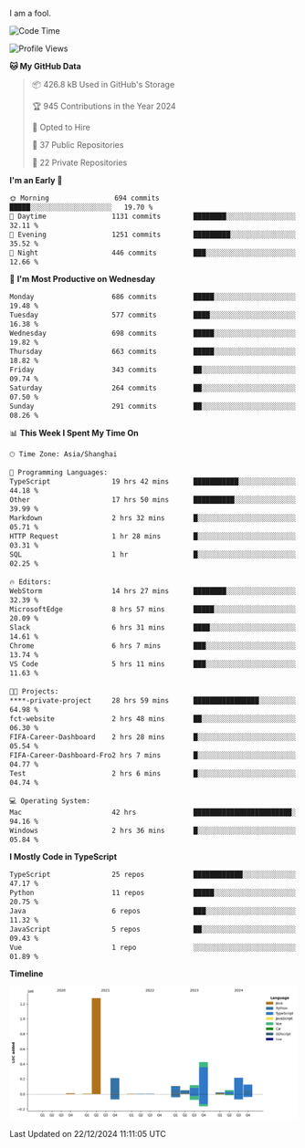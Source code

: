I am a fool.

<!--START_SECTION:waka-->
![Code Time](http://img.shields.io/badge/Code%20Time-2%2C308%20hrs%2048%20mins-blue)

![Profile Views](http://img.shields.io/badge/Profile%20Views-3-blue)

**🐱 My GitHub Data** 

> 📦 426.8 kB Used in GitHub's Storage 
 > 
> 🏆 945 Contributions in the Year 2024
 > 
> 💼 Opted to Hire
 > 
> 📜 37 Public Repositories 
 > 
> 🔑 22 Private Repositories 
 > 
**I'm an Early 🐤** 

```text
🌞 Morning                694 commits         █████░░░░░░░░░░░░░░░░░░░░   19.70 % 
🌆 Daytime                1131 commits        ████████░░░░░░░░░░░░░░░░░   32.11 % 
🌃 Evening                1251 commits        █████████░░░░░░░░░░░░░░░░   35.52 % 
🌙 Night                  446 commits         ███░░░░░░░░░░░░░░░░░░░░░░   12.66 % 
```
📅 **I'm Most Productive on Wednesday** 

```text
Monday                   686 commits         █████░░░░░░░░░░░░░░░░░░░░   19.48 % 
Tuesday                  577 commits         ████░░░░░░░░░░░░░░░░░░░░░   16.38 % 
Wednesday                698 commits         █████░░░░░░░░░░░░░░░░░░░░   19.82 % 
Thursday                 663 commits         █████░░░░░░░░░░░░░░░░░░░░   18.82 % 
Friday                   343 commits         ██░░░░░░░░░░░░░░░░░░░░░░░   09.74 % 
Saturday                 264 commits         ██░░░░░░░░░░░░░░░░░░░░░░░   07.50 % 
Sunday                   291 commits         ██░░░░░░░░░░░░░░░░░░░░░░░   08.26 % 
```


📊 **This Week I Spent My Time On** 

```text
🕑︎ Time Zone: Asia/Shanghai

💬 Programming Languages: 
TypeScript               19 hrs 42 mins      ███████████░░░░░░░░░░░░░░   44.18 % 
Other                    17 hrs 50 mins      ██████████░░░░░░░░░░░░░░░   39.99 % 
Markdown                 2 hrs 32 mins       █░░░░░░░░░░░░░░░░░░░░░░░░   05.71 % 
HTTP Request             1 hr 28 mins        █░░░░░░░░░░░░░░░░░░░░░░░░   03.31 % 
SQL                      1 hr                █░░░░░░░░░░░░░░░░░░░░░░░░   02.25 % 

🔥 Editors: 
WebStorm                 14 hrs 27 mins      ████████░░░░░░░░░░░░░░░░░   32.39 % 
MicrosoftEdge            8 hrs 57 mins       █████░░░░░░░░░░░░░░░░░░░░   20.09 % 
Slack                    6 hrs 31 mins       ████░░░░░░░░░░░░░░░░░░░░░   14.61 % 
Chrome                   6 hrs 7 mins        ███░░░░░░░░░░░░░░░░░░░░░░   13.74 % 
VS Code                  5 hrs 11 mins       ███░░░░░░░░░░░░░░░░░░░░░░   11.63 % 

🐱‍💻 Projects: 
****-private-project     28 hrs 59 mins      ████████████████░░░░░░░░░   64.98 % 
fct-website              2 hrs 48 mins       ██░░░░░░░░░░░░░░░░░░░░░░░   06.30 % 
FIFA-Career-Dashboard    2 hrs 28 mins       █░░░░░░░░░░░░░░░░░░░░░░░░   05.54 % 
FIFA-Career-Dashboard-Fro2 hrs 7 mins        █░░░░░░░░░░░░░░░░░░░░░░░░   04.77 % 
Test                     2 hrs 6 mins        █░░░░░░░░░░░░░░░░░░░░░░░░   04.74 % 

💻 Operating System: 
Mac                      42 hrs              ████████████████████████░   94.16 % 
Windows                  2 hrs 36 mins       █░░░░░░░░░░░░░░░░░░░░░░░░   05.84 % 
```

**I Mostly Code in TypeScript** 

```text
TypeScript               25 repos            ████████████░░░░░░░░░░░░░   47.17 % 
Python                   11 repos            █████░░░░░░░░░░░░░░░░░░░░   20.75 % 
Java                     6 repos             ███░░░░░░░░░░░░░░░░░░░░░░   11.32 % 
JavaScript               5 repos             ██░░░░░░░░░░░░░░░░░░░░░░░   09.43 % 
Vue                      1 repo              ░░░░░░░░░░░░░░░░░░░░░░░░░   01.89 % 
```



**Timeline**

![Lines of Code chart](https://raw.githubusercontent.com/VeejaLiu/VeejaLiu/master/assets/bar_graph.png)


 Last Updated on 22/12/2024 11:11:05 UTC
<!--END_SECTION:waka-->
